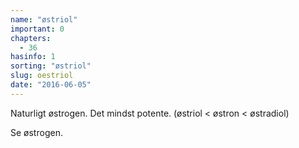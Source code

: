 ```yaml
---
name: "østriol"
important: 0
chapters:
  - 36
hasinfo: 1
sorting: "østriol"
slug: oestriol
date: "2016-06-05"
---
```


Naturligt østrogen. Det mindst potente. (østriol < østron < østradiol)

Se østrogen.
